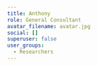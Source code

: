 ```yaml
---
title: Anthony
role: General Consultant
avatar_filename: avatar.jpg
social: []
superuser: false
user_groups:
  - Researchers
---
```


